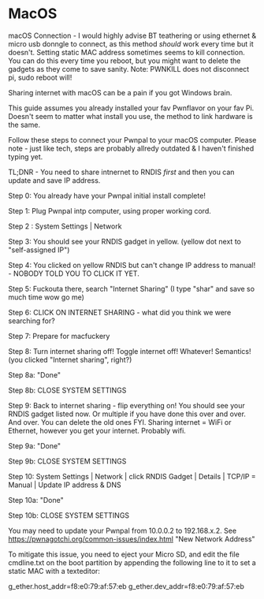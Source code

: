 # MacOS
macOS Connection - I would highly advise BT teathering or using ethernet & micro usb donngle to connect, as this method *should* work every time but it doesn't. Setting static MAC address sometimes seems to kill connection. You can do this every time you reboot, but you might want to delete the gadgets as they come to save sanity. Note: PWNKILL does not disconnect pi, sudo reboot will!

Sharing internet with macOS can be a pain if you got Windows brain. 

This guide assumes you already installed your fav Pwnflavor on your fav Pi. Doesn't seem to matter what install you use, the method to link hardware is the same.  

Follow these steps to connect your Pwnpal to your macOS computer. Please note - just like tech, steps are probably allredy outdated & I haven't finished typing yet. 

TL;DNR - You need to share intnernet to RNDIS *first* and then you can update and save IP address. 

Step 0: You already have your Pwnpal initial install complete! 

Step 1: Plug Pwnpal intp computer, using proper working cord.

Step 2 : System Settings | Network

Step 3: You should see your RNDIS gadget in yellow. (yellow dot next to "self-assigned IP") 

Step 4: You clicked on yellow RNDIS but can't change IP address to manual! - NOBODY TOLD YOU TO CLICK IT YET. 

Step 5: Fuckouta there, search "Internet Sharing" (I type "shar" and save so much time wow go me)

Step 6: CLICK ON INTERNET SHARING - what did you think we were searching for?

Step 7: Prepare for macfuckery

Step 8: Turn internet sharing off! Toggle internet off! Whatever! Semantics! (you clicked "Internet sharing", right?)

Step 8a: "Done"

Step 8b: CLOSE SYSTEM SETTINGS

Step 9: Back to internet sharing - flip everything on! You should see your RNDIS gadget listed now. Or multiple if you have done this over and over. And over. You can delete the old ones FYI. Sharing internet = WiFi or Ethernet, however you get your internet. Probably wifi. 

Step 9a: "Done"

Step 9b: CLOSE SYSTEM SETTINGS

Step 10: System Settings | Network | click RNDIS Gadget | Details | TCP/IP = Manual | Update IP address & DNS

Step 10a: "Done"

Step 10b: CLOSE SYSTEM SETTINGS

You may need to update your Pwnpal from 10.0.0.2 to 192.168.x.2. See https://pwnagotchi.org/common-issues/index.html "New Network Address"

To mitigate this issue, you need to eject your Micro SD, and edit the file cmdline.txt on the boot partition by appending the following line to it to set a static MAC with a texteditor:

g_ether.host_addr=f8:e0:79:af:57:eb g_ether.dev_addr=f8:e0:79:af:57:eb 

